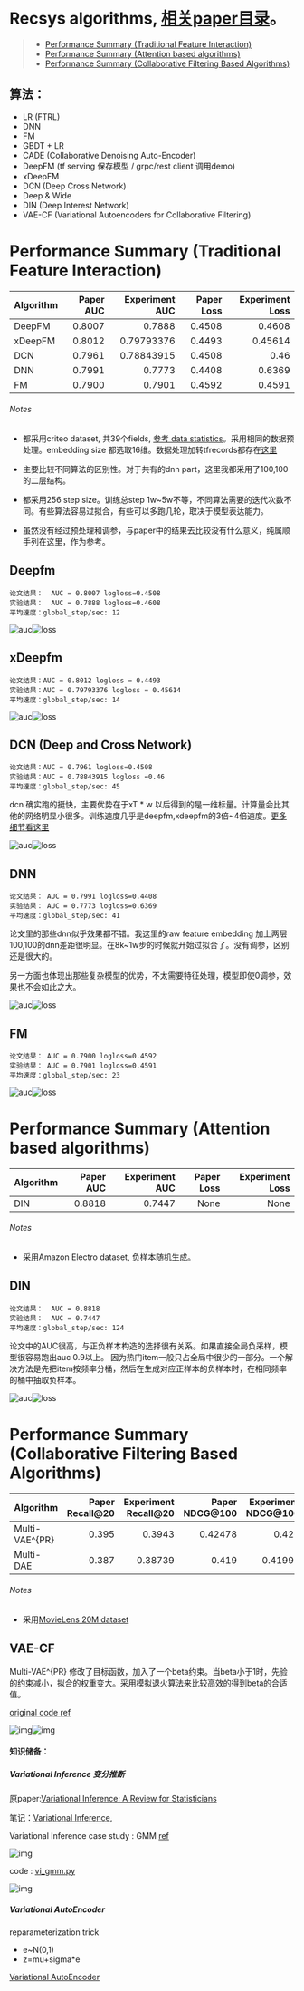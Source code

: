 # Recsys algorithms, [相关paper目录](https://github.com/wangruichens/papers-machinelearning/tree/master/recsys)。

> - [Performance Summary (Traditional Feature Interaction)](#performance-summary-traditional-feature-interaction)
> - [Performance Summary (Attention based algorithms)](#performance-summary-attention-based-algorithms)
> - [Performance Summary (Collaborative Filtering Based Algorithms)](#performance-summary-cf-based-algorithms)

## 算法：
- LR (FTRL)
- DNN
- FM
- GBDT + LR
- CADE (Collaborative Denoising Auto-Encoder)
- DeepFM (tf serving 保存模型 / grpc/rest client 调用demo)
- xDeepFM
- DCN (Deep Cross Network)
- Deep & Wide
- DIN (Deep Interest Network)
- VAE-CF (Variational Autoencoders for Collaborative Filtering)

# Performance Summary (Traditional Feature Interaction)

Algorithm     |Paper AUC| Experiment AUC | Paper Loss | Experiment Loss
--------------|-------: |---------------:|-----------:|----------------:
DeepFM        | 0.8007  | 0.7888         |  0.4508    | 0.4608
xDeepFM       | 0.8012  |  0.79793376    |  0.4493    | 0.45614
DCN           | 0.7961  | 0.78843915     |  0.4508    | 0.46  
DNN           | 0.7991  | 0.7773         |  0.4408    | 0.6369 
FM            | 0.7900  | 0.7901         |  0.4592    | 0.4591 

###### Notes

- 都采用criteo dataset, 共39个fields, [参考 data statistics](https://www.kaggle.com/c/criteo-display-ad-challenge/discussion/9651#latest-51948)。采用相同的数据预处理。embedding size 都选取16维。数据处理加转tfrecords都存在[这里](xdeepfm)

- 主要比较不同算法的区别性。对于共有的dnn part，这里我都采用了100,100的二层结构。

- 都采用256 step size。训练总step 1w~5w不等，不同算法需要的迭代次数不同。有些算法容易过拟合，有些可以多跑几轮，取决于模型表达能力。

- 虽然没有经过预处理和调参，与paper中的结果去比较没有什么意义，纯属顺手列在这里，作为参考。


## Deepfm
```angular2
论文结果：  AUC = 0.8007 logloss=0.4508
实验结果：  AUC = 0.7888 logloss=0.4608
平均速度：global_step/sec: 12
```
![auc](deepfm/auc.png)![loss](deepfm/loss.png)

## xDeepfm
```angular2
论文结果：AUC = 0.8012 logloss = 0.4493
实验结果：AUC = 0.79793376 logloss = 0.45614
平均速度：global_step/sec: 14
```
![auc](xdeepfm/auc.png)![loss](xdeepfm/loss.png)

## DCN (Deep and Cross Network)
```angular2
论文结果：AUC = 0.7961 logloss=0.4508
实验结果：AUC = 0.78843915 logloss =0.46
平均速度：global_step/sec: 45
```

dcn 确实跑的挺快，主要优势在于xT * w 以后得到的是一维标量。计算量会比其他的网络明显小很多。训练速度几乎是deepfm,xdeepfm的3倍~4倍速度。[更多细节看这里](dcn/)

![auc](dcn/auc.png)![loss](dcn/loss.png)

## DNN
```angular2
论文结果： AUC = 0.7991 logloss=0.4408
实验结果： AUC = 0.7773 logloss=0.6369
平均速度：global_step/sec: 41
```
论文里的那些dnn似乎效果都不错。我这里的raw feature embedding 加上两层100,100的dnn差距很明显。在8k~1w步的时候就开始过拟合了。没有调参，区别还是很大的。

另一方面也体现出那些复杂模型的优势，不太需要特征处理，模型即使0调参，效果也不会如此之大。

![auc](dnn/auc.png)![loss](dnn/loss.png)

## FM
```angular2
论文结果： AUC = 0.7900 logloss=0.4592
实验结果： AUC = 0.7901 logloss=0.4591
平均速度：global_step/sec: 23
```

![auc](fm/auc.png)![loss](fm/loss.png)

# Performance Summary (Attention based algorithms)


Algorithm     |Paper AUC| Experiment AUC | Paper Loss | Experiment Loss
--------------|-------: |---------------:|-----------:|----------------:
DIN        | 0.8818  | 0.7447         |  None    | None

###### Notes

- 采用Amazon Electro dataset, 负样本随机生成。

## DIN
```angular2
论文结果：  AUC = 0.8818 
实验结果：  AUC = 0.7447 
平均速度：global_step/sec: 124
```
论文中的AUC很高，与正负样本构造的选择很有关系。如果直接全局负采样，模型很容易跑出auc 0.9以上。 因为热门item一般只占全局中很少的一部分。一个解决方法是先把item按频率分桶，然后在生成对应正样本的负样本时，在相同频率的桶中抽取负样本。 

![auc](din/auc.png)![loss](din/loss.png)


# Performance Summary (Collaborative Filtering Based Algorithms)



Algorithm     |Paper Recall@20| Experiment Recall@20 | Paper NDCG@100 | Experiment NDCG@100
--------------|-------: |---------------:|-----------:|----------------:
 Multi-VAE^{PR}       | 0.395  | 0.3943        |  0.42478    | 0.426 |
Multi-DAE       | 0.387  | 0.38739         |  0.419    | 0.41993 | 


###### Notes

- 采用[MovieLens 20M dataset](http://files.grouplens.org/datasets/movielens/ml-20m.zip)

## VAE-CF

Multi-VAE^{PR} 修改了目标函数，加入了一个beta约束。当beta小于1时，先验的约束减小，拟合的权重变大。采用模拟退火算法来比较高效的得到beta的合适值。

[original code ref](https://github.com/dawenl/vae_cf/blob/master/VAE_ML20M_WWW2018.ipynb)

![img](vae-cf/img/4.png)![img](vae-cf/img/5.png)

#### 知识储备：

##### Variational Inference 变分推断

原paper:[Variational Inference: A Review for Statisticians](https://github.com/wangruichens/papers-machinelearning/blob/master/basis/Variational%20Inference:%20A%20Review%20for%20Statisticians.pdf)

笔记：[Variational Inference](https://github.com/wangruichens/notes/blob/master/variational%20inference/Starting%20from%20Information.pdf), 


Variational Inference case study : GMM [ref](https://blog.csdn.net/qy20115549/article/details/86694325)

![img](vae-cf/img/3.png)

code : [vi_gmm.py](vae-cf/vi_gmm.py)

![img](vae-cf/img/2.png)

##### Variational AutoEncoder

reparameterization trick 
- e~N(0,1)
- z=mu+sigma*e

[Variational AutoEncoder](https://github.com/wangruichens/notes/blob/master/variational%20autoencoder/variational%20auto-encoder.pdf)
